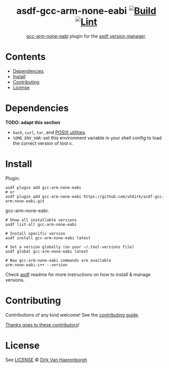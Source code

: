 <div align="center">

# asdf-gcc-arm-none-eabi [![Build](https://github.com/vhdirk/asdf-gcc-arm-none-eabi/actions/workflows/build.yml/badge.svg)](https://github.com/vhdirk/asdf-gcc-arm-none-eabi/actions/workflows/build.yml) [![Lint](https://github.com/vhdirk/asdf-gcc-arm-none-eabi/actions/workflows/lint.yml/badge.svg)](https://github.com/vhdirk/asdf-gcc-arm-none-eabi/actions/workflows/lint.yml)

[gcc-arm-none-eabi](https://developer.arm.com/Tools%20and%20Software/GNU%20Toolchain) plugin for the [asdf version manager](https://asdf-vm.com).

</div>

# Contents

- [Dependencies](#dependencies)
- [Install](#install)
- [Contributing](#contributing)
- [License](#license)

# Dependencies

**TODO: adapt this section**

- `bash`, `curl`, `tar`, and [POSIX utilities](https://pubs.opengroup.org/onlinepubs/9699919799/idx/utilities.html).
- `SOME_ENV_VAR`: set this environment variable in your shell config to load the correct version of tool x.

# Install

Plugin:

```shell
asdf plugin add gcc-arm-none-eabi
# or
asdf plugin add gcc-arm-none-eabi https://github.com/vhdirk/asdf-gcc-arm-none-eabi.git
```

gcc-arm-none-eabi:

```shell
# Show all installable versions
asdf list-all gcc-arm-none-eabi

# Install specific version
asdf install gcc-arm-none-eabi latest

# Set a version globally (on your ~/.tool-versions file)
asdf global gcc-arm-none-eabi latest

# Now gcc-arm-none-eabi commands are available
arm-none-eabi-c++ --version
```

Check [asdf](https://github.com/asdf-vm/asdf) readme for more instructions on how to
install & manage versions.

# Contributing

Contributions of any kind welcome! See the [contributing guide](contributing.md).

[Thanks goes to these contributors](https://github.com/vhdirk/asdf-gcc-arm-none-eabi/graphs/contributors)!

# License

See [LICENSE](LICENSE) © [Dirk Van Haerenborgh](https://github.com/vhdirk/)
